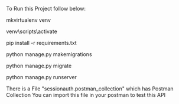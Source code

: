 To Run this Project follow below:

mkvirtualenv venv

venv\scripts\activate

pip install -r requirements.txt

python manage.py makemigrations

python manage.py migrate

python manage.py runserver

There is a File "sessionauth.postman_collection" which has Postman Collection You can import this file in your postman to test this API
